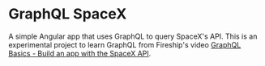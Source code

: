 # GraphQL SpaceX

A simple Angular app that uses GraphQL to query SpaceX's API. This is an experimental project to learn GraphQL from Fireship's video [GraphQL Basics - Build an app with the SpaceX API](https://www.youtube.com/watch?v=7wzR4Ig5pTI).
